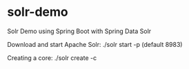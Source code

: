 # solr-demo
Solr Demo using Spring Boot with Spring Data Solr

Download and start Apache Solr:
./solr start -p <tcp port> (default 8983)
    
Creating a core:
./solr create -c <name of core>
